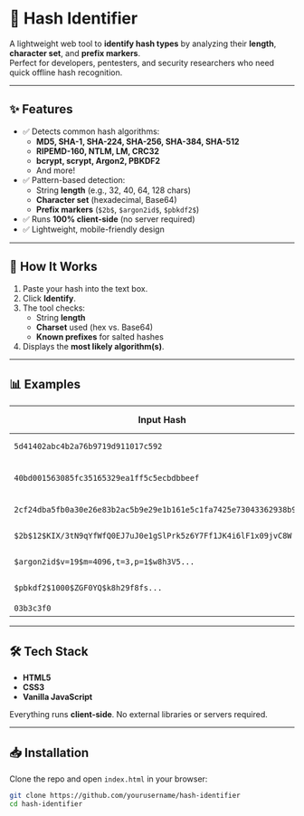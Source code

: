 # 🔎 Hash Identifier

A lightweight web tool to **identify hash types** by analyzing their **length**, **character set**, and **prefix markers**.  
Perfect for developers, pentesters, and security researchers who need quick offline hash recognition.

---

## ✨ Features
- ✅ Detects common hash algorithms:
  - **MD5, SHA-1, SHA-224, SHA-256, SHA-384, SHA-512**
  - **RIPEMD-160, NTLM, LM, CRC32**
  - **bcrypt, scrypt, Argon2, PBKDF2**
  - And more!
- ✅ Pattern-based detection:
  - String **length** (e.g., 32, 40, 64, 128 chars)
  - **Character set** (hexadecimal, Base64)
  - **Prefix markers** (`$2b$`, `$argon2id$`, `$pbkdf2$`)
- ✅ Runs **100% client-side** (no server required)
- ✅ Lightweight, mobile-friendly design

---

## 🚀 How It Works
1. Paste your hash into the text box.  
2. Click **Identify**.  
3. The tool checks:
   - String **length**  
   - **Charset** used (hex vs. Base64)  
   - **Known prefixes** for salted hashes  
4. Displays the **most likely algorithm(s)**.  

---

## 📊 Examples

| **Input Hash**                                                                 | **Detected Type**     |
|--------------------------------------------------------------------------------|-----------------------|
| `5d41402abc4b2a76b9719d911017c592`                                             | MD5 / NTLM            |
| `40bd001563085fc35165329ea1ff5c5ecbdbbeef`                                     | SHA-1 / RIPEMD-160    |
| `2cf24dba5fb0a30e26e83b2ac5b9e29e1b161e5c1fa7425e73043362938b9824`             | SHA-256               |
| `$2b$12$KIX/3tN9qYfWfQ0EJ7uJ0e1gSlPrk5z6Y7Ff1JK4i6lF1x09jvC8W`                 | bcrypt (salted)       |
| `$argon2id$v=19$m=4096,t=3,p=1$w8h3V5...`                                      | Argon2 (salted)       |
| `$pbkdf2$1000$ZGF0YQ$k8h29f8fs...`                                             | PBKDF2 (salted)       |
| `03b3c3f0`                                                                     | CRC32                 |

---

## 🛠️ Tech Stack
- **HTML5**  
- **CSS3**  
- **Vanilla JavaScript**  

Everything runs **client-side**. No external libraries or servers required.

---

## 📥 Installation
Clone the repo and open `index.html` in your browser:

```bash
git clone https://github.com/yourusername/hash-identifier
cd hash-identifier
